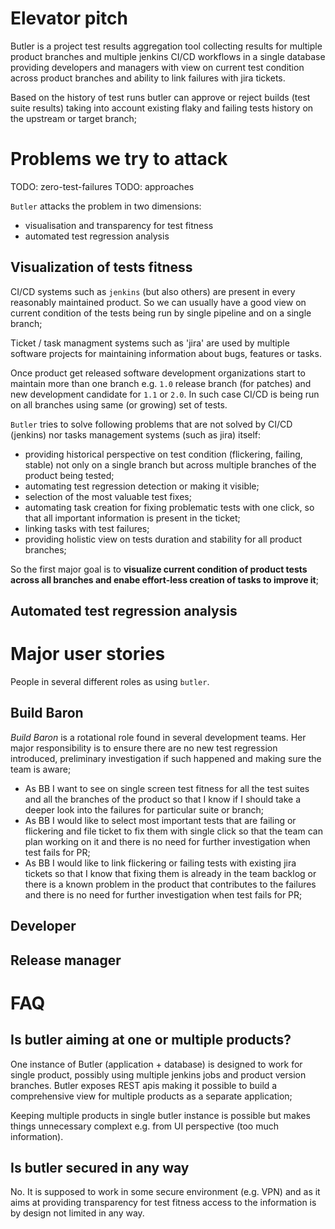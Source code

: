 # Elevator pitch

Butler is a project test results aggregation tool
collecting results for multiple product branches
and multiple jenkins CI/CD workflows
in a single database providing developers and managers
with view on current test condition across product branches
and ability to link failures with jira tickets.

Based on the history of test runs
butler can approve or reject builds (test suite results)
taking into account existing flaky and failing tests
history on the upstream or target branch;

# Problems we try to attack

TODO: zero-test-failures
TODO: approaches

`Butler` attacks the problem in two dimensions:
- visualisation and transparency for test fitness
- automated test regression analysis

## Visualization of tests fitness

CI/CD systems such as `jenkins` (but also others) are present in every reasonably maintained product. So we can usually have a good view on current condition of the tests being run by single pipeline and on a single branch;

Ticket / task managment systems such as 'jira' are used by multiple software
projects for maintaining information about bugs, features or tasks.

Once product get released software development organizations start to
maintain more than one branch e.g. `1.0` release branch (for patches) and new development candidate for `1.1` or `2.0`. In such case CI/CD is being run on all branches using same (or growing) set of tests.

`Butler` tries to solve following problems that are not solved by CI/CD (jenkins) nor tasks management systems (such as jira) itself:

- providing historical perspective on test condition (flickering, failing, stable) not only on a single branch but across multiple branches of the product being tested;
- automating test regression detection or making it visible;
- selection of the most valuable test fixes;
- automating task creation for fixing problematic tests with one click, so that all important information is present in the ticket;
- linking tasks with test failures;
- providing holistic view on tests duration and stability for all product branches;

So the first major goal is to __visualize current condition of product tests across all branches and enabe effort-less creation of tasks to improve it__;

## Automated test regression analysis

# Major user stories

People in several different roles as using `butler`.

## Build Baron

_Build Baron_ is a rotational role found in several development teams.
Her major responsibility is to ensure there are no new test regression introduced, preliminary investigation if such happened and making sure the team is aware;

- As BB I want to see on single screen test fitness for all the test suites and all the branches of the product so that I know if I should take a deeper look into the failures for particular suite or branch;
- As BB I would like to select most important tests that are failing or flickering and file ticket to fix them with single click so that the team can plan working on it and there is no need for further investigation when test fails for PR;
- As BB I would like to link flickering or failing tests with existing jira tickets so that I know that fixing them is already in the team backlog or there is a known problem in the product that contributes to the failures and there is no need for further investigation when test fails for PR;

## Developer


## Release manager


# FAQ

## Is butler aiming at one or multiple products?

One instance of Butler (application + database) is designed to work for single product, possibly using multiple jenkins jobs and product version branches. Butler exposes REST apis making it possible to build a comprehensive view for multiple products as a separate application;

Keeping multiple products in single butler instance is possible but makes things unnecessary complext e.g. from UI perspective (too much information).

## Is butler secured in any way

No. It is supposed to work in some secure environment (e.g. VPN)
and as it aims at providing transparency for test fitness access to the information is by design not limited in any way.



